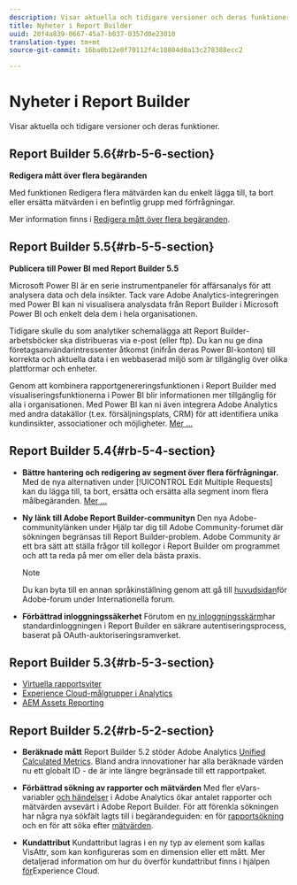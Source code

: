 ```yaml
---
description: Visar aktuella och tidigare versioner och deras funktioner.
title: Nyheter i Report Builder
uuid: 20f4a839-0667-45a7-b037-0357d0e23010
translation-type: tm+mt
source-git-commit: 16ba0b12e0f70112f4c10804d0a13c278388ecc2

---
```



# Nyheter i Report Builder

Visar aktuella och tidigare versioner och deras funktioner.

## Report Builder 5.6{#rb-5-6-section}

**Redigera mått över flera begäranden**

Med funktionen Redigera flera mätvärden kan du enkelt lägga till, ta bort eller ersätta mätvärden i en befintlig grupp med förfrågningar.

Mer information finns i [Redigera mått över flera begäranden](/help/analyze/report-builder/manage-requests/edit-multiple-metrics.md).

## Report Builder 5.5{#rb-5-5-section}

**Publicera till Power BI med Report Builder 5.5**

Microsoft Power BI är en serie instrumentpaneler för affärsanalys för att analysera data och dela insikter. Tack vare Adobe Analytics-integreringen med Power BI kan ni visualisera analysdata från Report Builder i Microsoft Power BI och enkelt dela dem i hela organisationen.

Tidigare skulle du som analytiker schemalägga att Report Builder-arbetsböcker ska distribueras via e-post (eller ftp). Du kan nu ge dina företagsanvändarintressenter åtkomst (inifrån deras Power BI-konton) till korrekta och aktuella data i en webbaserad miljö som är tillgänglig över olika plattformar och enheter.

Genom att kombinera rapportgenereringsfunktionen i Report Builder med visualiseringsfunktionerna i Power BI blir informationen mer tillgänglig för alla i organisationen. Med Power BI kan ni även integrera Adobe Analytics med andra datakällor (t.ex. försäljningsplats, CRM) för att identifiera unika kundinsikter, associationer och möjligheter. [Mer ...](/help/analyze/report-builder/c-publish-power-bi/power-bi.md)

## Report Builder 5.4{#rb-5-4-section}

* **Bättre hantering och redigering av segment över flera förfrågningar.** Med de nya alternativen under [!UICONTROL Edit Multiple Requests] kan du lägga till, ta bort, ersätta och ersätta alla segment inom flera målbegäranden. [Mer ...](/help/analyze/report-builder/data-requests/segmentation.md#section_C3D63FCBE1A94369A319243313B03C93)

* **Ny länk till Adobe Report Builder-communityn** Den nya Adobe-communitylänken under Hjälp tar dig till Adobe Community-forumet där sökningen begränsas till Report Builder-problem. Adobe Community är ett bra sätt att ställa frågor till kollegor i Report Builder om programmet och att ta reda på mer om eller dela bästa praxis.

   >[!NOTE]
   >
   >Du kan byta till en annan språkinställning genom att gå till [huvudsidan](https://forums.adobe.com/welcome)för Adobe-forum under Internationella forum.

* **Förbättrad inloggningssäkerhet** Förutom en [ny inloggningsskärm](/help/analyze/report-builder/setup/login.md)har standardinloggningen i Report Builder en säkrare autentiseringsprocess, baserat på OAuth-auktoriseringsramverket.

## Report Builder 5.3{#rb-5-3-section}

* [Virtuella rapportsviter](https://marketing.adobe.com/resources/help/en_US/reference/virtual-report-suites.html)
* [Experience Cloud-målgrupper i Analytics](https://marketing.adobe.com/resources/help/en_US/mcloud/mc-audiences-aam.html)
* [AEM Assets Reporting](https://marketing.adobe.com/resources/help/en_US/reference/aem-assets-reporting.html)

## Report Builder 5.2{#rb-5-2-section}

* **Beräknade mått** Report Builder 5.2 stöder Adobe Analytics [Unified Calculated Metrics](/help/analyze/report-builder/layout/c-metrics-dimensions/calculated-metrics.md). Bland andra innovationer har alla beräknade värden nu ett globalt ID - de är inte längre begränsade till ett rapportpaket.

* **Förbättrad sökning av rapporter och mätvärden** Med fler eVars-variabler [och händelser](https://marketing.adobe.com/resources/help/en_US/sc/implement/evars_events.html) i Adobe Analytics ökar antalet rapporter och mätvärden avsevärt i Adobe Report Builder. För att förenkla sökningen har några nya sökfält lagts till i begärandeguiden: en för [rapportsökning](/help/analyze/report-builder/data-requests/c-report-types/select-report-types.md) och en för att söka efter [mätvärden](/help/analyze/report-builder/layout/c-metrics-dimensions/t-add-metrics-and-dimensions.md).

* **Kundattribut** Kundattribut lagras i en ny typ av element som kallas VisAttr, som kan konfigureras som en dimension eller ett mått. Mer detaljerad information om hur du överför kundattribut finns i hjälpen [för](https://marketing.adobe.com/resources/help/en_US/mcloud/attributes.html)Experience Cloud.

